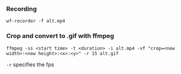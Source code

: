 ### Recording
```
wf-recorder -f alt.mp4
```

### Crop and convert to .gif with ffmpeg
```
ffmpeg -ss <start time> -t <duration> -i alt.mp4 -vf "crop=<new width>:<new height>:<x>:<y>" -r 15 alt.gif
```
`-r` specifies the fps

